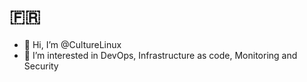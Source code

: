 # 🇫🇷
- 👋 Hi, I’m @CultureLinux
- 👀 I’m interested in DevOps, Infrastructure as code, Monitoring and Security

<!---
CultureLinux/CultureLinux is a ✨ special ✨ repository because its `README.md` (this file) appears on your GitHub profile.
You can click the Preview link to take a look at your changes.
--->
